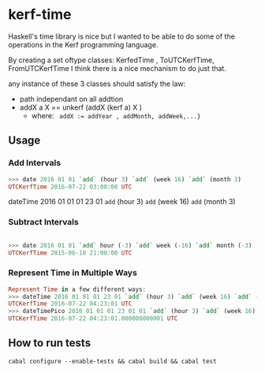 # kerf-time

Haskell's time library is nice but I wanted to be able to do some of the operations in
the Kerf programming language.


By creating a set oftype classes: KerfedTime , ToUTCKerfTime, FromUTCKerfTime
I think there is a nice mechanism to do just that.

any instance of these 3 classes should satisfy the law:

* path independant on all addtion 
* addX a X  == unkerf (addX (kerf a) X )
  * where: ``` addX := addYear , addMonth, addWeek,...}```


## Usage

### Add Intervals
``` haskell
>>> date 2016 01 01 `add` (hour 3) `add` (week 16) `add` (month 3)
UTCKerfTime 2016-07-22 03:00:00 UTC
```

dateTime 2016 01 01 01 23 01 `add` (hour 3) `add` (week 16) `add` (month 3)
### Subtract Intervals
``` haskell

>>> date 2016 01 01 `add` hour (-3) `add` week (-16) `add` month (-3)
UTCKerfTime 2015-06-10 21:00:00 UTC
```

### Represent Time in Multiple Ways
``` haskell
Represent Time in a few different ways:
>>> dateTime 2016 01 01 01 23 01 `add` (hour 3) `add` (week 16) `add` (month 3)
UTCKerfTime 2016-07-22 04:23:01 UTC
>>> dateTimePico 2016 01 01 01 23 01 01 `add` (hour 3) `add` (week 16) `add` (month 3)
UTCKerfTime 2016-07-22 04:23:01.000000000001 UTC
```

## How to run tests

```
cabal configure --enable-tests && cabal build && cabal test
```


